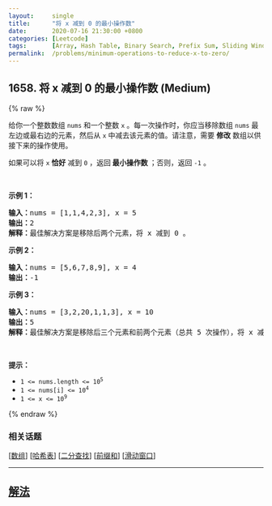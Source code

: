 ```yaml
---
layout:     single
title:      "将 x 减到 0 的最小操作数"
date:       2020-07-16 21:30:00 +0800
categories: [Leetcode]
tags:       [Array, Hash Table, Binary Search, Prefix Sum, Sliding Window]
permalink:  /problems/minimum-operations-to-reduce-x-to-zero/
---
```


## 1658. 将 x 减到 0 的最小操作数 (Medium)

{% raw %}

<p>给你一个整数数组 <code>nums</code> 和一个整数 <code>x</code> 。每一次操作时，你应当移除数组 <code>nums</code> 最左边或最右边的元素，然后从 <code>x</code> 中减去该元素的值。请注意，需要 <strong>修改</strong> 数组以供接下来的操作使用。</p>

<p>如果可以将 <code>x</code> <strong>恰好</strong> 减到 <code>0</code> ，返回<strong> 最小操作数 </strong>；否则，返回 <code>-1</code> 。</p>

<p> </p>

<p><strong>示例 1：</strong></p>

<pre>
<strong>输入：</strong>nums = [1,1,4,2,3], x = 5
<strong>输出：</strong>2
<strong>解释：</strong>最佳解决方案是移除后两个元素，将 x 减到 0 。
</pre>

<p><strong>示例 2：</strong></p>

<pre>
<strong>输入：</strong>nums = [5,6,7,8,9], x = 4
<strong>输出：</strong>-1
</pre>

<p><strong>示例 3：</strong></p>

<pre>
<strong>输入：</strong>nums = [3,2,20,1,1,3], x = 10
<strong>输出：</strong>5
<strong>解释：</strong>最佳解决方案是移除后三个元素和前两个元素（总共 5 次操作），将 x 减到 0 。
</pre>

<p> </p>

<p><strong>提示：</strong></p>

<ul>
	<li><code>1 <= nums.length <= 10<sup>5</sup></code></li>
	<li><code>1 <= nums[i] <= 10<sup>4</sup></code></li>
	<li><code>1 <= x <= 10<sup>9</sup></code></li>
</ul>

{% endraw %}

### 相关话题
  [[数组](https://github.com/awesee/leetcode/tree/master/tag/array/README.md)]
  [[哈希表](https://github.com/awesee/leetcode/tree/master/tag/hash-table/README.md)]
  [[二分查找](https://github.com/awesee/leetcode/tree/master/tag/binary-search/README.md)]
  [[前缀和](https://github.com/awesee/leetcode/tree/master/tag/prefix-sum/README.md)]
  [[滑动窗口](https://github.com/awesee/leetcode/tree/master/tag/sliding-window/README.md)]

---

## [解法](https://github.com/awesee/leetcode/tree/master/problems/minimum-operations-to-reduce-x-to-zero)
